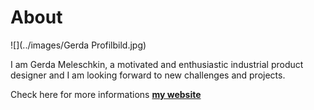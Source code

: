 # About

![](../images/Gerda Profilbild.jpg)

I am Gerda Meleschkin, a motivated and enthusiastic industrial product designer and I am looking forward to new challenges and projects.

Check here for more informations **[my website](https://community.emergentfutures.io/courses/5566525/content)**
